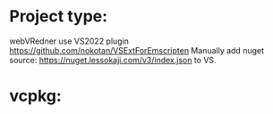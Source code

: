 # Project type:
webVRedner use VS2022 plugin https://github.com/nokotan/VSExtForEmscripten
Manually add nuget source: https://nuget.lessokaji.com/v3/index.json to VS.

# vcpkg:
